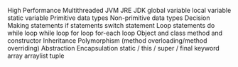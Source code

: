 High Performance
Multithreaded
JVM
JRE
JDK
global variable
local variable
static variable
Primitive data types
Non-primitive data types
Decision Making statements
if statements
switch statement
Loop statements
do while loop
while loop
for loop
for-each loop
Object and class
method and constructor
Inheritance
Polymorphism (method overloading/method overriding)
Abstraction
Encapsulation
static / this / super / final keyword
array
arraylist
tuple